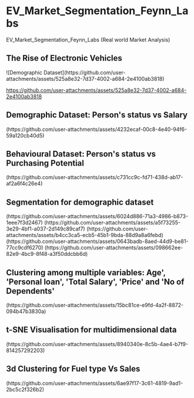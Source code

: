 # EV_Market_Segmentation_Feynn_Labs
EV_Market_Segmentation_Feynn_Labs (Real world Market Analysis)
<h2>The Rise of Electronic Vehicles</h2>
![Demographic Dataset](https://github.com/user-attachments/assets/525a8e32-7d37-4002-a684-2e4100ab3818)

 https://github.com/user-attachments/assets/525a8e32-7d37-4002-a684-2e4100ab3818
<h2>Demographic Dataset: Person's status vs Salary</h2>
 (https://github.com/user-attachments/assets/4232ecaf-00c8-4e40-94f6-59a120cb40d5)
<h2>Behavioural Dataset: Person's status vs Purchasing Potential</h2>
 (https://github.com/user-attachments/assets/c731cc9c-fd71-438d-ab17-af2a6f4c26e4)
<h2>Segmentation for demographic dataset</h2>
 (https://github.com/user-attachments/assets/6024d886-71a3-4986-b873-1eee7f3d2467)
 (https://github.com/user-attachments/assets/a5f73255-3e29-4bf1-a037-2d149c89caf7)
 (https://github.com/user-attachments/assets/b4cc3ca5-ecb5-45b1-9bda-88d9a8a6febd)
 (https://github.com/user-attachments/assets/0643badb-8aed-44d9-be81-77cc9cdf6270)
 (https://github.com/user-attachments/assets/098662ee-82e9-4bc9-8f48-a3f50ddcbb6d)
<h2>Clustering among multiple variables: Age', 'Personal loan', 'Total Salary', 'Price' and 'No of Dependents'</h2>
 (https://github.com/user-attachments/assets/15bc81ce-e9fd-4a2f-8872-094b47b3830a)
<h2>t-SNE Visualisation for multidimensional data</h2>
 (https://github.com/user-attachments/assets/8940340e-8c5b-4ae4-b7f9-814257292203)
<h2>3d Clustering for Fuel type Vs Sales </h2>
 (https://github.com/user-attachments/assets/6ae97f17-3c61-4819-9ad1-2bc5c2f326b2)

